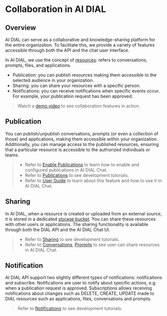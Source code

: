 # Collaboration in AI DIAL

## Overview

AI DIAL can serve as a collaborative and knowledge-sharing platform for the entire organization. To facilitate this, we provide a variety of features accessible through both the API and the chat user interface.

In AI DIAL, we use the concept of [resources](docs/platform/0.architecture-and-concepts/1.concepts.md): refers to conversations, prompts, files, and applications.

* Publication: you can publish resources making them accessible to the selected audience in your organization.
* Sharing: you can share your resources with a specific person.
* Notifications: you can receive notifications when specific events occur. For example, your publication request has been approved.

> Watch a [demo video](/docs/video%20demos/1.Chat/3.dial-collaboration.md) to see collaboration features in action.

## Publication

You can publish/unpublish conversations, prompts (or even a collection of those) and applications, making them accessible within your organization. Additionally, you can manage access to the published resources, ensuring that a particular resource is accessible to the authorized individuals or teams.

> * Refer to [Enable Publications](/docs/tutorials/2.devops/1.configuration/1.enable-publications-chat.md) to learn how to enable and configured publications in AI DIAL Chat.
> * Refer to [Publications](/docs/tutorials/1.developers/1.work-with-resources/0.work-with-publications.md) to see development tutorials.
> * Refer to [User Guide](/docs/tutorials/0.user-guide.md#publications) to learn about this feature and how to use it in AI DIAL Chat.

## Sharing

In AI DIAL, when a resource is created or uploaded from an external source, it is stored in a dedicated [storage bucket](/docs/platform/0.architecture-and-concepts/1.concepts.md#persistent-layer). You can share these resources with other users or applications. The sharing functionality is available through both the DIAL API and the AI DIAL Chat UI.

> * Refer to [Sharing](/docs/tutorials/1.developers/1.work-with-resources/1.sharing.md) to see development tutorials.
> * Refer to [Conversations](/docs/tutorials/0.user-guide.md#share), [Prompts](/docs/tutorials/0.user-guide.md#share-1) to see user can share resources in AI DIAL Chat.

## Notification

AI DIAL API support two slightly different types of notifications: notifications and subscribe. Notifications are user to notify about specific actions, e.g. when a publication request is approved. Subscriptions allows receiving notifications about changes such as DELETE, CREATE, UPDATE made to DIAL resources such as applications, files, conversations and prompts.

> Refer to [Notifications](/docs/tutorials/1.developers/1.work-with-resources/2.notifications.md) to see development tutorials.
